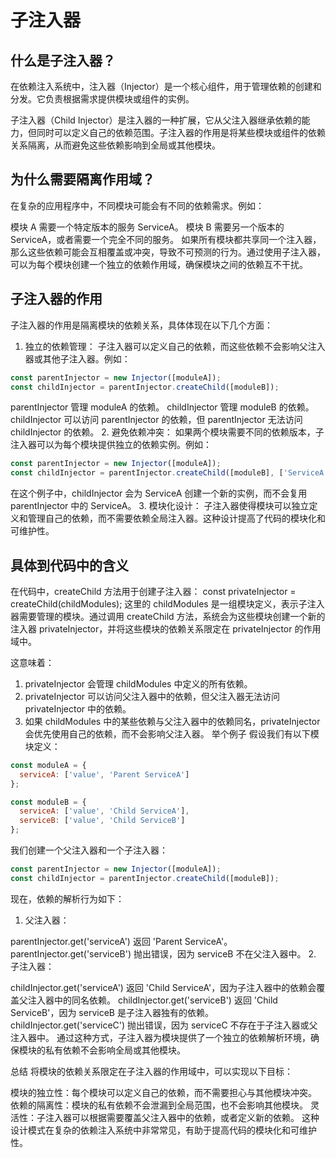 # 子注入器

## 什么是子注入器？

在依赖注入系统中，注入器（Injector）是一个核心组件，用于管理依赖的创建和分发。它负责根据需求提供模块或组件的实例。

子注入器（Child Injector）是注入器的一种扩展，它从父注入器继承依赖的能力，但同时可以定义自己的依赖范围。子注入器的作用是将某些模块或组件的依赖关系隔离，从而避免这些依赖影响到全局或其他模块。

## 为什么需要隔离作用域？

在复杂的应用程序中，不同模块可能会有不同的依赖需求。例如：

模块 A 需要一个特定版本的服务 ServiceA。
模块 B 需要另一个版本的 ServiceA，或者需要一个完全不同的服务。
如果所有模块都共享同一个注入器，那么这些依赖可能会互相覆盖或冲突，导致不可预测的行为。通过使用子注入器，可以为每个模块创建一个独立的依赖作用域，确保模块之间的依赖互不干扰。

## 子注入器的作用

子注入器的作用是隔离模块的依赖关系，具体体现在以下几个方面：

1. 独立的依赖管理： 子注入器可以定义自己的依赖，而这些依赖不会影响父注入器或其他子注入器。例如：

```javascript
const parentInjector = new Injector([moduleA]);
const childInjector = parentInjector.createChild([moduleB]);
```

parentInjector 管理 moduleA 的依赖。
childInjector 管理 moduleB 的依赖。
childInjector 可以访问 parentInjector 的依赖，但 parentInjector 无法访问 childInjector 的依赖。
2. 避免依赖冲突： 如果两个模块需要不同的依赖版本，子注入器可以为每个模块提供独立的依赖实例。例如：

```javascript
const parentInjector = new Injector([moduleA]);
const childInjector = parentInjector.createChild([moduleB], ['ServiceA']);
```

在这个例子中，childInjector 会为 ServiceA 创建一个新的实例，而不会复用 parentInjector 中的 ServiceA。
3. 模块化设计： 子注入器使得模块可以独立定义和管理自己的依赖，而不需要依赖全局注入器。这种设计提高了代码的模块化和可维护性。

## 具体到代码中的含义

在代码中，createChild 方法用于创建子注入器：
const privateInjector = createChild(childModules);
这里的 childModules 是一组模块定义，表示子注入器需要管理的模块。通过调用 createChild 方法，系统会为这些模块创建一个新的注入器 privateInjector，并将这些模块的依赖关系限定在 privateInjector 的作用域中。

这意味着：

1. privateInjector 会管理 childModules 中定义的所有依赖。
2. privateInjector 可以访问父注入器中的依赖，但父注入器无法访问 privateInjector 中的依赖。
3. 如果 childModules 中的某些依赖与父注入器中的依赖同名，privateInjector 会优先使用自己的依赖，而不会影响父注入器。
举个例子
假设我们有以下模块定义：

```javascript
const moduleA = {
  serviceA: ['value', 'Parent ServiceA']
};

const moduleB = {
  serviceA: ['value', 'Child ServiceA'],
  serviceB: ['value', 'Child ServiceB']
};
```

我们创建一个父注入器和一个子注入器：

```javascript
const parentInjector = new Injector([moduleA]);
const childInjector = parentInjector.createChild([moduleB]);
```

现在，依赖的解析行为如下：

1. 父注入器：

parentInjector.get('serviceA') 返回 'Parent ServiceA'。
parentInjector.get('serviceB') 抛出错误，因为 serviceB 不在父注入器中。
2. 子注入器：

childInjector.get('serviceA') 返回 'Child ServiceA'，因为子注入器中的依赖会覆盖父注入器中的同名依赖。
childInjector.get('serviceB') 返回 'Child ServiceB'，因为 serviceB 是子注入器独有的依赖。
childInjector.get('serviceC') 抛出错误，因为 serviceC 不存在于子注入器或父注入器中。
通过这种方式，子注入器为模块提供了一个独立的依赖解析环境，确保模块的私有依赖不会影响全局或其他模块。

总结
将模块的依赖关系限定在子注入器的作用域中，可以实现以下目标：

模块的独立性：每个模块可以定义自己的依赖，而不需要担心与其他模块冲突。
依赖的隔离性：模块的私有依赖不会泄漏到全局范围，也不会影响其他模块。
灵活性：子注入器可以根据需要覆盖父注入器中的依赖，或者定义新的依赖。
这种设计模式在复杂的依赖注入系统中非常常见，有助于提高代码的模块化和可维护性。
